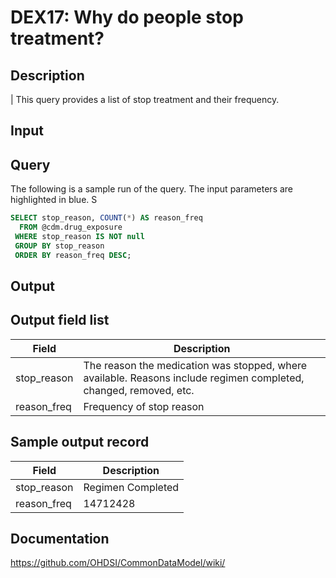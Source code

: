 <!---
Group:drug exposure
Name:DEX17 Why do people stop treatment?
Author:Patrick Ryan
CDM Version: 5.0
-->

# DEX17: Why do people stop treatment?

## Description
| This query provides a list of stop treatment and their frequency.

## Input <None>
## Query

The following is a sample run of the query. The input parameters are highlighted in  blue. S

```sql
SELECT stop_reason, COUNT(*) AS reason_freq
  FROM @cdm.drug_exposure 
 WHERE stop_reason IS NOT null 
 GROUP BY stop_reason 
 ORDER BY reason_freq DESC;
```

## Output

## Output field list

|  Field |  Description |
| --- | --- |
| stop_reason | The reason the medication was stopped, where available. Reasons include regimen completed, changed, removed, etc. |
| reason_freq |  Frequency of stop reason |


## Sample output record

|  Field |  Description |
| --- | --- |
| stop_reason |  Regimen Completed |
| reason_freq |  14712428 |

## Documentation
https://github.com/OHDSI/CommonDataModel/wiki/
